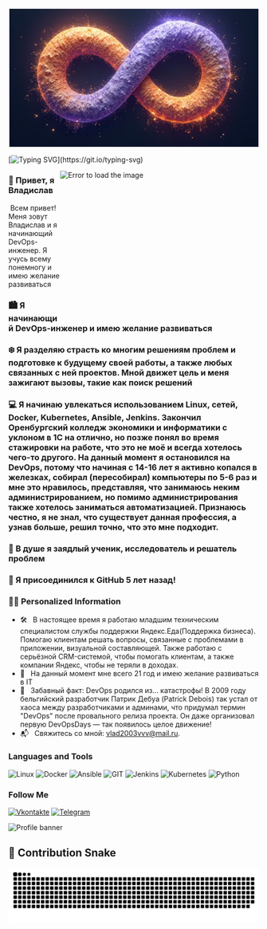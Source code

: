 <p align="center">
  <img src="https://github.com/exeleron07/exeleron07/blob/main/assets/1.png" alt="Header" width="500">
</p>

[![Typing SVG](https://readme-typing-svg.demolab.com?font=Fira+Code&pause=1000&width=435&lines=Junior+Devops+Engineer;Always+Learning+Always+Curios;)](https://git.io/typing-svg)

<img boder="2px" src="https://raw.githubusercontent.com/MicaelliMedeiros/micaellimedeiros/master/image/computer-illustration.png" min-width="400px" max-width="400px" width="400px" height="300px" align="right" alt="Error to load the image">

<div align="left">
  <h3> 👋 Привет, я Владислав </h3>
  <p>&nbsp;Всем привет! Меня зовут Владислав и я начинающий DevOps-инженер. Я учусь всему понемногу и имею желание развиваться</p>
  <h3>🏙️ Я начинающий DevOps-инженер и имею желание развиваться</h3>
  <h3>❄️ Я разделяю страсть ко многим решениям проблем и подготовке к будущему своей работы, а также любых связанных с ней проектов. Мной движет цель и меня зажигают вызовы, такие как поиск решений </h3>
  <h3>💻 Я начинаю увлекаться использованием Linux, сетей, Docker, Kubernetes, Ansible, Jenkins. Закончил Оренбургский колледж экономики и информатики с уклоном в 1С на отлично, но позже понял во время стажировки на работе, что это не моё и всегда хотелось чего-то другого. На данный момент я остановился на DevOps, потому что начиная с 14-16 лет я активно копался в железках, собирал (пересобирал) компьютеры по 5-6 раз и мне это нравилось, представляя, что занимаюсь неким администрированием, но помимо администрирования также хотелось заниматься автоматизацией. Признаюсь честно, я не знал, что существует данная профессия, а узнав больше, решил точно, что это мне подходит. </h3>
  <h3>🤔 В душе я заядлый ученик, исследователь и решатель проблем</h3>
  <h3>📆 Я присоединился к GitHub 5 лет назад!</h3>
</div>

### 👨‍🎓 Personalized Information

- 🛠 &nbsp; В настоящее время я работаю младшим техническим специалистом службы поддержки Яндекс.Еда(Поддержка бизнеса). Помогаю клиентам решать вопросы, связанные с проблемами в приложении, визуальной составляющей. Также работаю с серьёзной CRM-системой, чтобы помогать клиентам, а также компании Яндекс, чтобы не теряли в доходах.
- 🚀 &nbsp; На данный момент мне всего 21 год и имею желание развиваться в IT
- 👾 &nbsp; Забавный факт: DevOps родился из... катастрофы! В 2009 году бельгийский разработчик Патрик Дебуа (Patrick Debois) так устал от хаоса между разработчиками и админами, что придумал термин "DevOps" после провального релиза проекта. Он даже организовал первую DevOpsDays — так появилось целое движение!
- 📬 &nbsp; Свяжитесь со мной: <vlad2003vvv@mail.ru>.

### Languages and Tools
![Linux](https://img.shields.io/badge/-Linux-010409?style=for-the-badge&logo=linux)
![Docker](https://img.shields.io/badge/-Docker-010409?style=for-the-badge&logo=docker)
![Ansible](https://img.shields.io/badge/-Ansible-010409?style=for-the-badge&logo=ansible)
![GIT](https://img.shields.io/badge/-GIT-010409?style=for-the-badge&logo=git)
![Jenkins](https://img.shields.io/badge/-Jenkins-010409?style=for-the-badge&logo=jenkins)
![Kubernetes](https://img.shields.io/badge/-Kubernetes-010409?style=for-the-badge&logo=kubernetes)
![Python](https://img.shields.io/badge/-Python-010409?style=for-the-badge&logo=Python)

### Follow Me
[![Vkontakte](https://img.shields.io/badge/-VKONTAKTE-010409?style=for-the-badge&logo=VK)](https://vk.com/vlad_versh)
[![Telegram](https://img.shields.io/badge/-Telegram-010409?style=for-the-badge&logo=Telegram)](https://t.me/exeleron01)

![Profile banner](https://i.imgur.com/VNP2tTx.gif)

## 🐍 Contribution Snake

<picture>
  <source
    media="(prefers-color-scheme: dark)"
    srcset="https://raw.githubusercontent.com/platane/snk/output/github-contribution-grid-snake-dark.svg"
  />
  <source
    media="(prefers-color-scheme: light)"
    srcset="https://raw.githubusercontent.com/platane/snk/output/github-contribution-grid-snake.svg"
  />
  <img
    alt="github contribution grid snake animation"
    src="https://raw.githubusercontent.com/platane/snk/output/github-contribution-grid-snake.svg"
  />
</picture>


